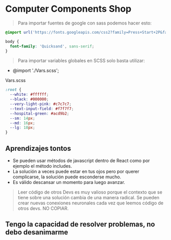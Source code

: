 # Computer Components Shop

> Para importar fuentes de google con sass podemos hacer esto:

```scss
@import url('https://fonts.googleapis.com/css2?family=Press+Start+2P&family=Quicksand:wght@300;400;500;600;700&display=swap');

body {
  font-family: 'Quicksand', sans-serif;
}
```

> Para importar variables globales en SCSS solo basta utilizar:

- @import './Vars.scss';

Vars.scss

```scss
:root {
  --white: #ffffff;
  --black: #000000;
  --very-light-pink: #c7c7c7;
  --text-input-field: #f7f7f7;
  --hospital-green: #acd9b2;
  --sm: 14px;
  --md: 16px;
  --lg: 18px;
}
```

## Aprendizajes tontos

- Se pueden usar métodos de javascript dentro de React como por ejemplo el método includes.
- La solución a veces puede estar en tus ojos pero por querer complicarse, la solución puede esconderse mucho.
- Es válido descansar un momento para luego avanzar.

> Leer código de otros Devs es muy valioso porque el contexto que se tiene sobre una solución cambia de una manera radical. Se pueden crear nuevas conexiones neuronales cada vez que leemos código de otros devs. NO COPIAR.

## Tengo la capacidad de resolver problemas, no debo desanimarme
